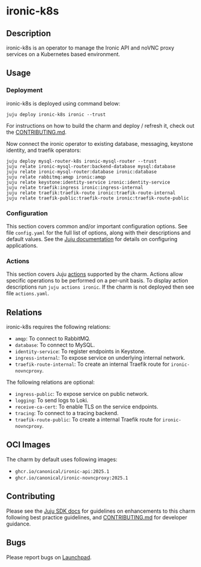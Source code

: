 # ironic-k8s

## Description

ironic-k8s is an operator to manage the Ironic API and noVNC proxy
services on a Kubernetes based environment.

## Usage

### Deployment

ironic-k8s is deployed using command below:

    juju deploy ironic-k8s ironic --trust

For instructions on how to build the charm and deploy / refresh it, check out
the [CONTRIBUTING.md][contributors-guide].

Now connect the ironic operator to existing database, messaging,
keystone identity, and traefik operators:

    juju deploy mysql-router-k8s ironic-mysql-router --trust
    juju relate ironic-mysql-router:backend-database mysql:database
    juju relate ironic-mysql-router:database ironic:database
    juju relate rabbitmq:amqp ironic:amqp
    juju relate keystone:identity-service ironic:identity-service
    juju relate traefik:ingress ironic:ingress-internal
    juju relate traefik:traefik-route ironic:traefik-route-internal
    juju relate traefik-public:traefik-route ironic:traefik-route-public

### Configuration

This section covers common and/or important configuration options. See file
`config.yaml` for the full list of options, along with their descriptions and
default values. See the [Juju documentation][juju-docs-config-apps] for details
on configuring applications.

### Actions

This section covers Juju [actions][juju-docs-actions] supported by the charm.
Actions allow specific operations to be performed on a per-unit basis. To
display action descriptions run `juju actions ironic`. If the charm is not
deployed then see file `actions.yaml`.

## Relations

ironic-k8s requires the following relations:

- `amqp`: To connect to RabbitMQ.
- `database`: To connect to MySQL.
- `identity-service`: To register endpoints in Keystone.
- `ingress-internal`: To expose service on underlying internal network.
- `traefik-route-internal`: To create an internal Traefik route for `ironic-novncproxy`.

The following relations are optional:

- `ingress-public`: To expose service on public network.
- `logging`: To send logs to Loki.
- `receive-ca-cert`: To enable TLS on the service endpoints.
- `tracing`: To connect to a tracing backend.
- `traefik-route-public`: To create a internal Traefik route for `ironic-novncproxy`.

## OCI Images

The charm by default uses following images:

- `ghcr.io/canonical/ironic-api:2025.1`
- `ghcr.io/canonical/ironic-novncproxy:2025.1`

## Contributing

Please see the [Juju SDK docs](https://juju.is/docs/sdk) for guidelines
on enhancements to this charm following best practice guidelines, and
[CONTRIBUTING.md][contributors-guide] for developer guidance.

## Bugs

Please report bugs on [Launchpad][lp-bugs-charm-ironic-k8s].

<!-- LINKS -->

[contributors-guide]: https://opendev.org/openstack/sunbeam-charms/src/branch/main/charms/ironic-k8s/CONTRIBUTING.md
[juju-docs-actions]: https://jaas.ai/docs/actions
[juju-docs-config-apps]: https://documentation.ubuntu.com/juju/3.6/reference/configuration/#application-configuration
[lp-bugs-charm-ironic-k8s]: https://bugs.launchpad.net/sunbeam-charms/+filebug
